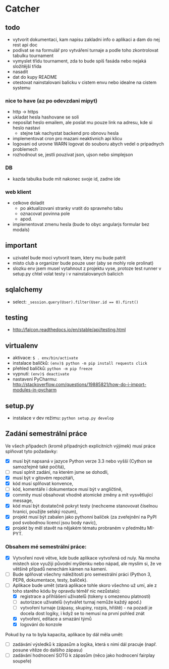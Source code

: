 # Catcher

## todo

* vytvorit dokumentaci, kam napisu zakladni info o aplikaci a dam do nej rest api doc
* podívat se na formulář pro vytváření turnaje a podle toho zkontrolovat tabulku tournament
* vymyslet třídu tournament, zda to bude spíš fasáda nebo nejaká složitější třída
* nasadit
* dat do kupy README
* otestovat nainstalovani balicku v cistem envu nebo idealne na cistem systemu

### nice to have (az po odevzdani mipyt)

* http -> https
* ukladat hesla hashovane se soli
* neposilat heslo emailem, ale poslat mu pouze link na adresu, kde si heslo nastavi
  * stejne tak nachystat backend pro obnovu hesla
* implementovat cron pro mazani neaktivnich api klicu
* logovani od urovne WARN logovat do souboru abych vedel o pripadnych problemech
* rozhodnout se, jestli pouzivat json, ujson nebo simplejson

### DB

* kazda tabulka bude mit nakonec svoje id, zadne ide


### web klient

* celkove doladit
    * po aktualizovani stranky vratit do spravneho tabu
    * oznacovat povinna pole
    * apod.
* implementovat zmenu hesla (bude to obyc angularjs formular bez modals)


## important

* uzivatel bude moci vytvorit team, ktery mu bude patrit
* misto club a organizer bude pouze user (aby se mohly role prolinat)
* slozku env jsem musel vytahnout z projektu vyse, protoze test runner v setup.py chtel volat testy
i v nainstalovanych balicich


## sqlalchemy

* select: `_session.query(User).filter(User.id == 0).first()`


## testing

* http://falcon.readthedocs.io/en/stable/api/testing.html

## virtualenv

* aktivace: `$ . env/bin/activate`
* instalace balíčků: `(env)$ python -m pip install requests click`
* přehled balíčků: `python -m pip freeze`
* vypnutí: `(env)$ deactivate`
* nastavení PyCharmu: http://stackoverflow.com/questions/19885821/how-do-i-import-modules-in-pycharm

## setup.py

* instalace v dev režimu: `python setup.py develop`

## Zadání semestrální práce

Ve všech případech (kromě případných explicitních výjimek) musí práce splňovat tyto požadavky:

- [x] musí být napsaná v jazyce Python verze 3.3 nebo vyšší (Cython se samozřejmě také počítá),
- [ ] musí splnit zadání, na kterém jsme se dohodli,
- [x] musí být v gitovém repozitáři,
- [x] kód musí splňovat konvence,
- [ ] kód, komentáře i dokumentace musí být v angličtině,
- [x] commity musí obsahovat vhodně atomické změny a mít vysvětlující message,
- [x] kód musí být dostatečně pokryt testy (nechceme stanovovat číselnou hranici,
      použijte selský rozum),
- [x] projekt musí být zabalen jako pythonní balíček (za zveřejnění na PyPI
      pod svobodnou licencí jsou body navíc),
- [x] projekt by měl stavět na nějakém tématu probraném v předmětu MI-PYT.

### Obsahem mé semestrální práce:
- [x] Vytvoření nové větve, kde bude aplikace vytvořená od nuly. Na mnoha místech sice
      využiji původní myšlenku nebo nápad, ale myslím si, že ve většině případů nenechám
      kámen na kameni.
- [ ] Bude splňovat všechny náležitosti pro semestrální práci (Python 3, PEP8, dokumentace,
      testy, balíček).
- [ ] Aplikace bude umět (stará aplikace tohle skoro všechno už umí, ale z toho starého
      kódu by opravdu téměř nic nezůstalo):
    - [x] registrace a přihlášení uživatelů (tokeny s omezenou platností)
    - [ ] autorizace uživatelů (vytvářet turnaj nemůže každý apod.)
    - [ ] vytvoření turnaje (zápasy, skupiny, rozpis, hřiště) - na pozadí je docela
          dost logiky, i když se to nemusí na první pohled znát
    - [x] vytvoření, editace a smazání týmů
    - [x] logování do konzole

Pokud by na to byla kapacita, aplikace by dál měla umět:
- [ ] zadávání výsledků k zápasům a logika, která s nimi dál pracuje
      (např. posune vítěze do dalšího zápasu)
- [ ] zadávání hodnocení SOTG k zápasům (něco jako hodnocení fairplay soupeře)
